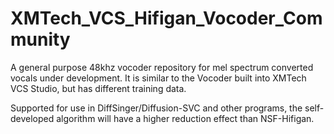 # XMTech_VCS_Hifigan_Vocoder_Community
A general purpose 48khz vocoder repository for mel spectrum converted vocals under development. It is similar to the Vocoder built into XMTech VCS Studio, but has different training data.

Supported for use in DiffSinger/Diffusion-SVC and other programs, the self-developed algorithm will have a higher reduction effect than NSF-Hifigan.
